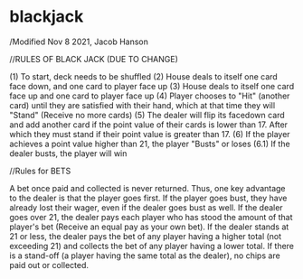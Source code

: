 # blackjack
/Modified Nov 8 2021, Jacob Hanson



//RULES OF BLACK JACK (DUE TO CHANGE)

(1) To start, deck needs to be shuffled
(2) House deals to itself one card face down, and one card to player face up
(3) House deals to itself one card face up and one card to player face up 
(4) Player chooses to "Hit" (another card) until they are satisfied with their hand, which at that time they will "Stand" (Receive no more cards)
(5) The dealer will flip its facedown card and add another card if the point value of their cards is lower than 17. After which they must stand if their point value is greater than 17. 
(6) If the player achieves a point value higher than 21, the player "Busts" or loses
(6.1) If the dealer busts, the player will win 




//Rules for BETS

A bet once paid and collected is never returned. Thus, one key advantage to the dealer is that the player goes first. If the player goes bust, they have already lost their wager, even if the dealer goes bust as well. If the dealer goes over 21, the dealer pays each player who has stood the amount of that player's bet (Receive an equal pay as your own bet). If the dealer stands at 21 or less, the dealer pays the bet of any player having a higher total (not exceeding 21) and collects the bet of any player having a lower total. If there is a stand-off (a player having the same total as the dealer), no chips are paid out or collected.
